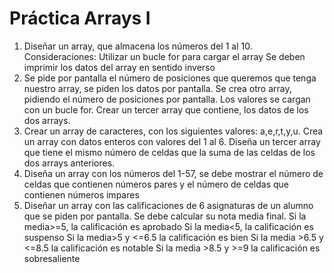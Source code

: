 # Práctica Arrays I

1. Diseñar un array, que almacena los números del 1 al 10. Consideraciones:
 Utilizar un bucle for para cargar el array
 Se deben imprimir los datos del array en sentido inverso
2. Se pide por pantalla el número de posiciones que queremos que tenga nuestro array, se
piden los datos por pantalla.
Se crea otro array, pidiendo el número de posiciones por pantalla. Los valores se cargan con un
bucle for.
Crear un tercer array que contiene, los datos de los dos arrays.
3. Crear un array de caracteres, con los siguientes valores: a,e,r,t,y,u. Crea un array con datos
enteros con valores del 1 al 6.
Diseña un tercer array que tiene el mismo número de celdas que la suma de las celdas de los
dos arrays anteriores.
4. Diseña un array con los números del 1-57, se debe mostrar el número de celdas que
contienen números pares y el número de celdas que contienen números impares
5. Diseñar un array con las calificaciones de 6 asignaturas de un alumno que se piden por
pantalla. Se debe calcular su nota media final.
Si la media>=5, la calificación es aprobado
Si la media<5, la calificación es suspenso
Si la media>5 y <=6.5 la calificación es bien
Si la media >6.5 y <=8.5 la calificación es notable
Si la media >8.5 y >=9 la calificación es sobresaliente
